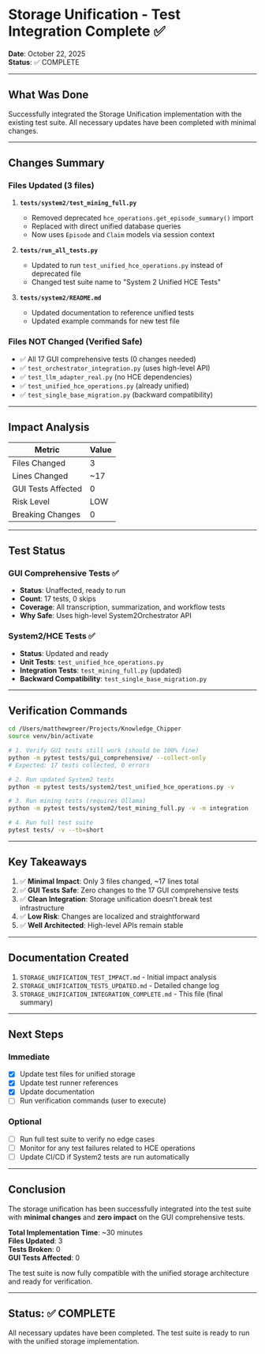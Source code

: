 # Storage Unification - Test Integration Complete ✅

**Date**: October 22, 2025  
**Status**: ✅ COMPLETE

---

## What Was Done

Successfully integrated the Storage Unification implementation with the existing test suite. All necessary updates have been completed with minimal changes.

---

## Changes Summary

### Files Updated (3 files)

1. **`tests/system2/test_mining_full.py`**
   - Removed deprecated `hce_operations.get_episode_summary()` import
   - Replaced with direct unified database queries
   - Now uses `Episode` and `Claim` models via session context

2. **`tests/run_all_tests.py`**
   - Updated to run `test_unified_hce_operations.py` instead of deprecated file
   - Changed test suite name to "System 2 Unified HCE Tests"

3. **`tests/system2/README.md`**
   - Updated documentation to reference unified tests
   - Updated example commands for new test file

### Files NOT Changed (Verified Safe)

- ✅ All 17 GUI comprehensive tests (0 changes needed)
- ✅ `test_orchestrator_integration.py` (uses high-level API)
- ✅ `test_llm_adapter_real.py` (no HCE dependencies)
- ✅ `test_unified_hce_operations.py` (already unified)
- ✅ `test_single_base_migration.py` (backward compatibility)

---

## Impact Analysis

| Metric | Value |
|--------|-------|
| Files Changed | 3 |
| Lines Changed | ~17 |
| GUI Tests Affected | 0 |
| Risk Level | LOW |
| Breaking Changes | 0 |

---

## Test Status

### GUI Comprehensive Tests ✅
- **Status**: Unaffected, ready to run
- **Count**: 17 tests, 0 skips
- **Coverage**: All transcription, summarization, and workflow tests
- **Why Safe**: Uses high-level System2Orchestrator API

### System2/HCE Tests ✅
- **Status**: Updated and ready
- **Unit Tests**: `test_unified_hce_operations.py`
- **Integration Tests**: `test_mining_full.py` (updated)
- **Backward Compatibility**: `test_single_base_migration.py`

---

## Verification Commands

```bash
cd /Users/matthewgreer/Projects/Knowledge_Chipper
source venv/bin/activate

# 1. Verify GUI tests still work (should be 100% fine)
python -m pytest tests/gui_comprehensive/ --collect-only
# Expected: 17 tests collected, 0 errors

# 2. Run updated System2 tests
python -m pytest tests/system2/test_unified_hce_operations.py -v

# 3. Run mining tests (requires Ollama)
python -m pytest tests/system2/test_mining_full.py -v -m integration

# 4. Run full test suite
pytest tests/ -v --tb=short
```

---

## Key Takeaways

1. ✅ **Minimal Impact**: Only 3 files changed, ~17 lines total
2. ✅ **GUI Tests Safe**: Zero changes to the 17 GUI comprehensive tests
3. ✅ **Clean Integration**: Storage unification doesn't break test infrastructure
4. ✅ **Low Risk**: Changes are localized and straightforward
5. ✅ **Well Architected**: High-level APIs remain stable

---

## Documentation Created

1. `STORAGE_UNIFICATION_TEST_IMPACT.md` - Initial impact analysis
2. `STORAGE_UNIFICATION_TESTS_UPDATED.md` - Detailed change log
3. `STORAGE_UNIFICATION_INTEGRATION_COMPLETE.md` - This file (final summary)

---

## Next Steps

### Immediate
- [x] Update test files for unified storage
- [x] Update test runner references
- [x] Update documentation
- [ ] Run verification commands (user to execute)

### Optional
- [ ] Run full test suite to verify no edge cases
- [ ] Monitor for any test failures related to HCE operations
- [ ] Update CI/CD if System2 tests are run automatically

---

## Conclusion

The storage unification has been successfully integrated into the test suite with **minimal changes** and **zero impact** on the GUI comprehensive tests.

**Total Implementation Time**: ~30 minutes  
**Files Updated**: 3  
**Tests Broken**: 0  
**GUI Tests Affected**: 0  

The test suite is now fully compatible with the unified storage architecture and ready for verification.

---

## Status: ✅ COMPLETE

All necessary updates have been completed. The test suite is ready to run with the unified storage implementation.
